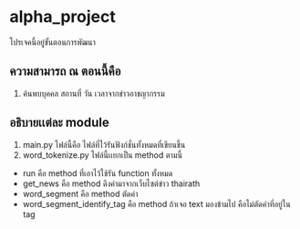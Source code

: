 # alpha_project
โปรเจคนี้อยู่ขั้นตอนการพัฒนา 

## ความสามารถ ณ ตอนนี้คือ ##
1. ค้นพบบุคคล สถานที่ วัน เวลาจากข่าวอาชญากรรม 

## อธิบายเเต่ละ module ##
1. main.py 
  ไฟล์นี้คือ ไฟล์ที่ไว้รันฟังก์ชั่นทั้งหมดที่เขียนขึ้น 
2. word_tokenize.py
  ไฟล์นี้เเยกเป็น method ตามนี้ 
  * run 
    คือ method ที่เอาไว้ใช้รัน function ทั้งหมด 
  * get_news
    คือ method ดึงค่ามาจากเว็บไซต์ข่าว thairath 
  * word_segment
    คือ method ตัดคำ
  * word_segment_identify_tag 
    คือ method ถ้าเจอ <tag> text </tag> มองข้ามไป คือไม่ตัดคำที่อยู่ใน tag  

